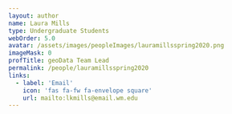 ```yaml
---
layout: author
name: Laura Mills
type: Undergraduate Students
webOrder: 5.0
avatar: /assets/images/peopleImages/lauramillsspring2020.png
imageMask: 0
profTitle: geoData Team Lead
permalink: /people/lauramillsspring2020
links:
  - label: 'Email'
    icon: 'fas fa-fw fa-envelope square'
    url: mailto:lkmills@email.wm.edu
---
```

